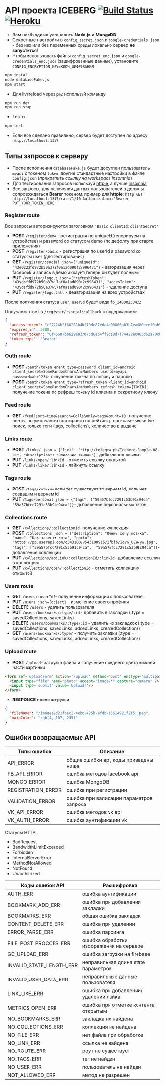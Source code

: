 # API проекта ICEBERG [![Build Status](https://travis-ci.org/Yamblz-Iceberg/iceberg-api.svg?branch=dev)](https://travis-ci.org/Yamblz-Iceberg/iceberg-api) [![Heroku](http://heroku-badge.herokuapp.com/?app=iceberg-project&style=flat&svg=1)](https://iceberg-project.herokuapp.com)

- Вам необходимо установить **Node.js** и **MongoDB**
- Секретные настройки в `config_secret.json` и `google-credentials.json` - без них или без переменных среды локально сервер **не запустится**!
- Чтобы использовать файлы `config_secret_enc.json` и `google-credentials_enc.json` (зашифрованные данные), установите `CONFIG_ENCRYPTION_KEY=КЛЮЧ_ШИФРОВАНИЯ`

```bash
npm install
node databaseFake.js
npm start
```

- Для livereload через `pm2` используй команду

```bash
npm run dev
npm run stop
```

- Тесты

```bash
npm test
```

- Если все сделано правильно, сервер будет доступен по адресу `http://localhost:1337`

## Типы запросов к серверу

- После исполнения `databaseFake.js` будет досутпен пользователь `myapi` с токеном `token`, другие стандартные настройки в файле `config.json` (_прикрепить ссылку на workspace insomnia_)
- Для тестирования запросов используй [httpie](https://github.com/jkbr/httpie), а лучше [insomnia](https://insomnia.rest/download)
- Все запросы, для получения данных пользователей в должны сопровождаться **Bearer** токеном, пример для **httpie**: `http GET http://localhost:1337/rate/1/10 Authorization:'Bearer PUT_YOUR_TOKEN_HERE'`

### Register route

Все запросы авторизируются заголовком `'Basic clientId:clientSecret'`

- **POST** `/register/demo` - регистрация по uniqueId(генерируем на устройстве) и password со статусом demo (по дефолту при старте приложения)
- **POST** `/register/basic` - регистрация по userId и password со статусом user (для тестирования)
- **GET** `/register/:social json={"uniqueId": "43e022dfd972b50a37af0a1ad090f2c996431"}` - авторизация через facebook и запись в демо аккаунт(теперь он будет полным)
- **PUT** `/register/logout json={"refreshToken": "43ydsfdd972b50a37wl7af0a1ad090f2c996431", "accesToken": "43ydsfdd972b50a37wl7af0a1ad090f2c996431"}` - удаление доступа
- **PUT** `/register/logoutall` -  деавторизация на всех устройствах

После получения статуса `user`, `userId` будет вида `fb_14000233422`

Получаем ответ в `/register/:social/callback`
с содержанием:

```json
{
  "access_token": "c27224b2f60281b4bf70de87eda4d00806a83b7ea680ecef0ab5d89c9c6fc3f1",
  "expires_in": 3600,
  "refresh_token": "6f46607bb629e83707cd6eb4ff9518d7f74422e0063d62a70c8ef3a3455a733a",
  "token_type": "Bearer"
}
```

### Outh route

- **POST** `/oauth/token
 grant_type=password client_id=android client_secret=SomeRandomCharsAndNumbers userId=myapi password=abc1234`- получение токена по логину и паролю
- **POST** `/oauth/token
 grant_type=refresh_token client_id=android client_secret=SomeRandomCharsAndNumbers refresh_token=[TOKEN]`- получение токена по рефреш токену id клиента и секретному ключу

### Feed route

- **GET** `/feed?sort=time&search=Colle&only=tags&count=10`- получение ленты, по умолчанию сортировка по рейтингу, non-case-sensetive поиск, только теги (tags, collections), количество в выдаче

### Links route

- **POST** `/links/ json = {"link": "http://telegra.ph/Iceberg-Sample-08-31", "description": "Описание ссылки"}`- добавление ссылки
- **PUT** `/links/open/:linkId` - отметить ссылку открытой
- **PUT** `/links/like/:linkId` - лайкнуть ссылку

### Tags route

- **POST** `/tags/котики`- если тег существует то вернем id, если нет создадим и вернем id
- **PUT** `/tags/personal json = {"tags": ["59a57bfcc7291c53b91c94ca", "59a57bfcc7291c53b91c94ca"]}`- добавление персональных тегов

### Collections route

- **GET** `/collections/:collectionId`- получение коллекция
- **POST** `/collections json = {"description": "Очень хочу котика", "name": "Как завести кота", "photo": "https://pp.userapi.com/c543100/v543100915/2fbfb/IoVG_UEW-yw.jpg", "tags": ["59a57bfcc7291c53b91c94ca",  "59a57bfcc7291c53b91c94ca"]}`- добавление коллекции
- **PUT** `/collections/addLink/:collectionId/:linkId`- добавление ссылки в коллекцию
- **PUT** `/collections/open/:collectionId` - отметить коллекцию открытой

### Users route

- **GET** `/users/:userId?`- получение информации о пользователе
- **PUT** `/users json={object}` - изменение своего профиля
- **DELETE** `/users` - удалить пользователя
- **PUT** `/users/bookmarks/:type/:id` - добавить в закладки (:type = savedCollections, savedLinks)
- **DELETE** `/users/bookmarks/:type/:id` - удалить из закладкок (:type = savedCollections, savedLinks, addedLinks, createdCollections)
- **GET** `/users/bookmarks/:type/` - получить закладки (:type = savedCollections, savedLinks, addedLinks, createdCollections)

### Upload route

- **POST** `/upload`- загрузка файла и получение среднего цвета нижней части картинки

```html
<form ref='uploadForm' action='/upload' method='post' encType="multipart/form-data">
  <input type="file" name="photo" accept="image/*" capture="camera" />
  <input type='submit' value='Upload!'/>
</form>
```

- **RESPONCE** после загрузки

```json
{
  "fileName": "/images/d21fbec2-4ebc-425b-afdb-b5614921f2f5.jpeg",
  "mainColor": "rgb(4, 107, 235)"
}
```
## Ошибки возвращаемые API

|Типы ошибок|Описание|
|---|---|
|API_ERROR|общие ошибки api, коды приведены ниже|
|FB_API_ERROR|ошибка методов facebook api|
|MONGO_ERROR|ошибка MongoDB|
|REGISTRATION_ERROR|ошибка при регистрации|
|VALIDATION_ERROR|ошибка при валидации параметров запроса|
|VK_API_ERROR|ошибка методов vk api|
|VK_AUTH_ERROR|ошибка аунтификации vk|

Статусы HTTP:

- BadRequest
- BandwidthLimitExceeded
- Forbidden
- InternalServerError
- MethodNotAllowed
- NotFound
- Unauthorized

|Коды ошибок API|Расшифровка|
|---|---|
|AUTH_ERR| ошибка аунтификации|
|BOOKMARK_ADD_ERR|ошибка при добавлении закладки|
|BOOKMARKS_ERR| общая ошибка закладок|
|CONTENT_DELETE_ERR| ошибка при удалении|
|ERROR_PARSE_ERR|ошибка парсинга|
|FILE_POST_PROCCES_ERR|ошибка обработки изображения на сервере|
|GC_UPLOAD_ERR|ошибка загрузки на firebase|
|INVALID_STATE_LENGTH_ERR|неправильная длина state параметров|
|INVALID_USER_DATA_ERR|неправильные данные пользователя|
|LINK_LIKE_ERR|ошибка при добавлении/удалении лайка|
|METRICS_OPEN_ERR|ошибка при отметке контента открытым|
|NO_BOOKMARKS_ERR|закладка не найдена|
|NO_COLLECTIONS_ERR|коллекция не найдена|
|NO_FILE_ERR|нет файла при обработке|
|NO_LINK_ERR|ссылка не найдена|
|NO_ROUTE_ERR|роут не существует|
|NO_TAGS_ERR|тег не найден|
|NO_USER_ERR |пользователь не найден|
|NOT_ALLOWED_ERR|метод не разрешен|
